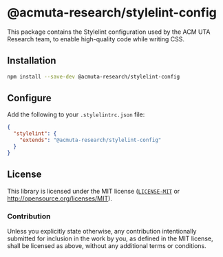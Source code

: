 # @acmuta-research/stylelint-config

This package contains the Stylelint configuration used by the ACM UTA Research team, to enable high-quality code while writing CSS.

## Installation

```bash
npm install --save-dev @acmuta-research/stylelint-config
```

## Configure

Add the following to your `.stylelintrc.json` file:

```json
{
  "stylelint": {
    "extends": "@acmuta-research/stylelint-config"
  }
}
```

## License

This library is licensed under the MIT license ([`LICENSE-MIT`](./LICENSE) or http://opensource.org/licenses/MIT).

### Contribution

Unless you explicitly state otherwise, any contribution intentionally submitted for inclusion in the work by you, as defined in the MIT license, shall be licensed as above, without any additional terms or conditions.
